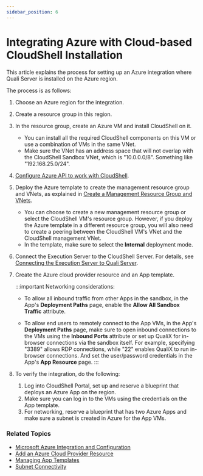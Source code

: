 ```yaml
---
sidebar_position: 6
---
```


# Integrating Azure with Cloud-based CloudShell Installation

This article explains the process for setting up an Azure integration where Quali Server is installed on the Azure region.

The process is as follows:

1. Choose an Azure region for the integration.
2. Create a resource group in this region.
3. In the resource group, create an Azure VM and install CloudShell on it.
    
    - You can install all the required CloudShell components on this VM or use a combination of VMs in the same VNet.
    - Make sure the VNet has an address space that will not overlap with the CloudShell Sandbox VNet, which is "10.0.0.0/8". Something like "192.168.25.0/24".
4. [Configure Azure API to work with CloudShell](https://help.quali.com/Online%20Help/0.0/Portal/Content/Admn/Azure-Cnfg-API.htm).
5. Deploy the Azure template to create the management resource group and VNets, as explained in [Create a Management Resource Group and VNets](https://help.quali.com/Online%20Help/0.0/Portal/Content/Admn/Azure-Crt-Mng-RSc-Grp.htm).
    
    - You can choose to create a new management resource group or select the CloudShell VM's resource group. However, if you deploy the Azure template in a different resource group, you will also need to create a peering between the CloudShell VM's VNet and the CloudShell management VNet.
    - In the template, make sure to select the **Internal** deployment mode.
6. Connect the Execution Server to the CloudShell Server. For details, see [Connecting the Execution Server to Quali Server](https://help.quali.com/Online%20Help/0.0/Portal/Content/Admn/Azure-VNET-Exec-Srv-Mng.htm#Connecti).
    
7. Create the Azure cloud provider resource and an App template.
    
    :::important Networking considerations:
    - To allow all inbound traffic from other Apps in the sandbox, in the App's **Deployment Paths** page, enable the **Allow All Sandbox Traffic** attribute.
        
    - To allow end users to remotely connect to the App VMs, in the App's **Deployment Paths** page, make sure to open inbound connections to the VMs using the **Inbound Ports** attribute or set up QualiX for in-browser connections via the sandbox itself. For example, specifying "3389" allows RDP connections, while "22" enables QualiX to run in-browser connections. And set the user/password credentials in the App's **App Resource** page.
    :::
8. To verify the integration, do the following:
    
    1. Log into CloudShell Portal, set up and reserve a blueprint that deploys an Azure App on the region.
    2. Make sure you can log in to the VMs using the credentials on the App template.
    3. For networking, reserve a blueprint that has two Azure Apps and make sure a subnet is created in Azure for the App VMs.

### Related Topics

- [Microsoft Azure Integration and Configuration](https://help.quali.com/Online%20Help/0.0/Portal/Content/Admn/Azure-Intgr-and-Cnfg.htm)
- [Add an Azure Cloud Provider Resource](https://help.quali.com/Online%20Help/0.0/Portal/Content/Admn/Azure-Cld-Prvdr-Rsc.htm)
- [Managing App Templates](https://help.quali.com/Online%20Help/0.0/Portal/Content/CSP/MNG/Mng-Apps.htm)
- [Subnet Connectivity](https://help.quali.com/Online%20Help/0.0/Portal/Content/Admn/Cnct-Ctrl-Subnets.htm)
